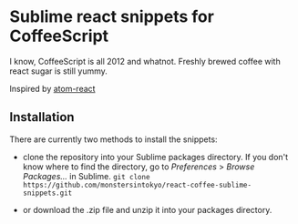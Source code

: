 # Sublime react snippets for CoffeeScript

I know, CoffeeScript is all 2012 and whatnot. Freshly brewed coffee with react sugar is still yummy.

Inspired by [atom-react](https://github.com/orktes/atom-react)


## Installation

There are currently two methods to install the snippets:

* clone the repository into your Sublime packages directory. If you don't know where to find the directory, go to *Preferences* > *Browse Packages...* in Sublime. `git clone https://github.com/monstersintokyo/react-coffee-sublime-snippets.git`

* or download the .zip file and unzip it into your packages directory.